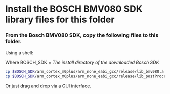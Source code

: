 # Install the BOSCH BMV080 SDK library files for this folder

### From the Bosch BMV080 SDK, copy the following files to this folder.

Using a shell:

Where BOSCH_SDK = *The install directory of the downloaded Bosch SDK*

```sh
cp $BOSCH_SDK/arm_cortex_m0plus/arm_none_eabi_gcc/release/lib_bmv080.a   lib_bmv080.a
cp $BOSCH_SDK/arm_cortex_m0plus/arm_none_eabi_gcc/release/lib_postProcessor.a   lib_postProcessor.a
```

Or just drag and drop via a GUI interface.
